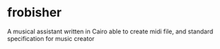 # frobisher
A musical assistant written in Cairo able to create midi file, and standard specification for music creator

